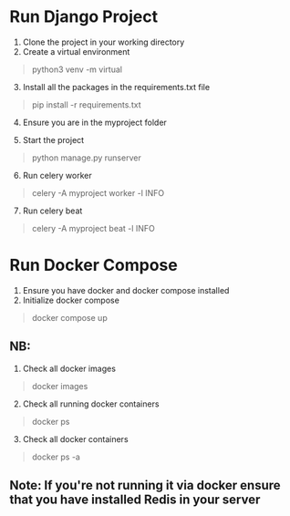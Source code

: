 # Run Django Project
1. Clone the project in your working directory
2. Create a virtual environment

> python3 venv -m virtual

3. Install all the packages in the requirements.txt file

> pip install -r requirements.txt

4. Ensure you are in the myproject folder

5. Start the project

> python manage.py runserver

6. Run celery worker

> celery -A myproject worker -l INFO

7. Run celery beat

> celery -A myproject beat -l INFO

# Run Docker Compose
1. Ensure you have docker and docker compose installed 
2. Initialize docker compose

> docker compose up

## NB:
1. Check all docker images

> docker images

2. Check all running docker containers

> docker ps

3. Check all docker containers

> docker ps -a
>
## Note: If you're not running it via docker ensure that you have installed Redis in your server
